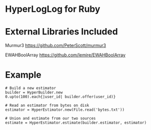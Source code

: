 # HyperLogLog for Ruby

# External Libraries Included

Murmur3
https://github.com/PeterScott/murmur3

EWAHBoolArray
https://github.com/lemire/EWAHBoolArray

# Example
    
    # Build a new estimator
    builder = HyperBuilder.new
    0.upto(100).each{|user_id| builder.offer(user_id)}
    
    # Read an estimator from bytes on disk
    estimator = HyperEstimator.new(File.read('bytes.txt'))
    
    # Union and estimate from our two sources
    estimate = HyperEstimator.estimate(builder.estimator, estimator)